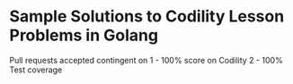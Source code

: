 # Sample Solutions to Codility Lesson Problems in Golang

Pull requests accepted contingent on
 1 - 100% score on Codility
 2 - 100% Test coverage